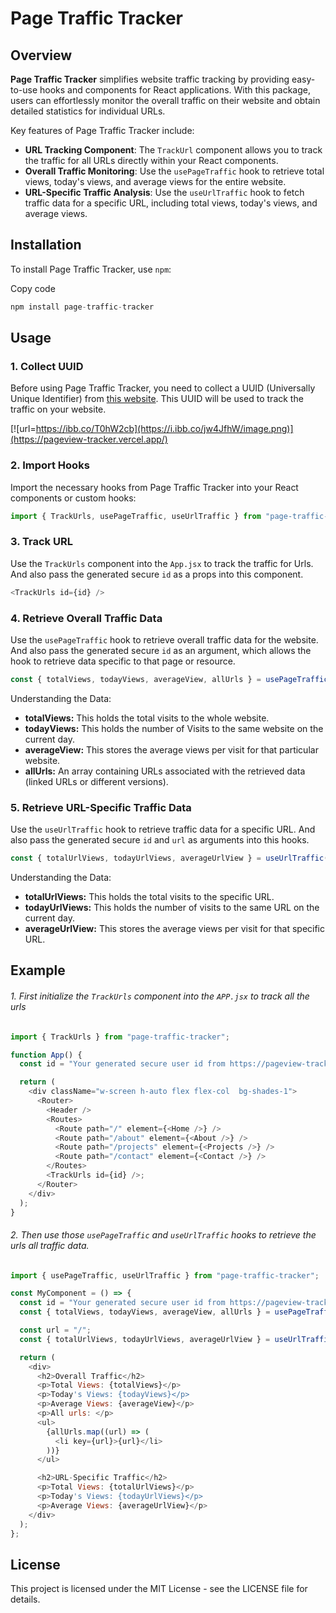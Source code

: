 # Page Traffic Tracker

## Overview

**Page Traffic Tracker** simplifies website traffic tracking by providing easy-to-use hooks and components for React applications. With this package, users can effortlessly monitor the overall traffic on their website and obtain detailed statistics for individual URLs.

Key features of Page Traffic Tracker include:

- **URL Tracking Component**: The `TrackUrl` component allows you to track the traffic for all URLs directly within your React components.
- **Overall Traffic Monitoring**: Use the `usePageTraffic` hook to retrieve total views, today's views, and average views for the entire website.
- **URL-Specific Traffic Analysis**: Use the `useUrlTraffic` hook to fetch traffic data for a specific URL, including total views, today's views, and average views.

## Installation

To install Page Traffic Tracker, use `npm`:

Copy code

```javascript
npm install page-traffic-tracker
```

## Usage

### 1. Collect UUID

Before using Page Traffic Tracker, you need to collect a UUID (Universally Unique Identifier) from [this website](https://pageview-tracker.vercel.app/). This UUID will be used to track the traffic on your website.

[![url=https://ibb.co/T0hW2cb](https://i.ibb.co/jw4JfhW/image.png)](https://pageview-tracker.vercel.app/)

### 2. Import Hooks

Import the necessary hooks from Page Traffic Tracker into your React components or custom hooks:

```javascript
import { TrackUrls, usePageTraffic, useUrlTraffic } from "page-traffic-tracker";
```

### 3. Track URL

Use the `TrackUrls` component into the `App.jsx` to track the traffic for Urls. And also pass the generated secure `id` as a props into this component.

```javascript
<TrackUrls id={id} />
```

### 4. Retrieve Overall Traffic Data

Use the `usePageTraffic` hook to retrieve overall traffic data for the website. And also pass the generated secure `id` as an argument, which allows the hook to retrieve data specific to that page or resource.

```javascript
const { totalViews, todayViews, averageView, allUrls } = usePageTraffic(id);
```

Understanding the Data:

- **totalViews:** This holds the total visits to the whole website.
- **todayViews:** This holds the number of Visits to the same website on the current day.
- **averageView:** This stores the average views per visit for that particular website.
- **allUrls:** An array containing URLs associated with the retrieved data (linked URLs or different versions).

### 5. Retrieve URL-Specific Traffic Data

Use the `useUrlTraffic` hook to retrieve traffic data for a specific URL. And also pass the generated secure `id` and `url` as arguments into this hooks.

```javascript
const { totalUrlViews, todayUrlViews, averageUrlView } = useUrlTraffic(id, url);
```
Understanding the Data:

- **totalUrlViews:** This holds the total visits to the specific URL.
- **todayUrlViews:** This holds the number of visits to the same URL on the current day.
- **averageUrlView:** This stores the average views per visit for that specific URL.

## Example

###### 1. First initialize the `TrackUrls` component into the `APP.jsx` to track all the urls

```javascript
import { TrackUrls } from "page-traffic-tracker";

function App() {
  const id = "Your generated secure user id from https://pageview-tracker.vercel.app/";

  return (
    <div className="w-screen h-auto flex flex-col  bg-shades-1">
      <Router>
        <Header />
        <Routes>
          <Route path="/" element={<Home />} />
          <Route path="/about" element={<About />} />
          <Route path="/projects" element={<Projects />} />
          <Route path="/contact" element={<Contact />} />
        </Routes>
        <TrackUrls id={id} />;
      </Router>
    </div>
  );
}
```

###### 2. Then use those `usePageTraffic` and `useUrlTraffic` hooks to retrieve the urls all traffic data.

```javascript
import { usePageTraffic, useUrlTraffic } from "page-traffic-tracker";

const MyComponent = () => {
  const id = "Your generated secure user id from https://pageview-tracker.vercel.app/";
  const { totalViews, todayViews, averageView, allUrls } = usePageTraffic( id );

  const url = "/";
  const { totalUrlViews, todayUrlViews, averageUrlView } = useUrlTraffic( id, url );

  return (
    <div>
      <h2>Overall Traffic</h2>
      <p>Total Views: {totalViews}</p>
      <p>Today's Views: {todayViews}</p>
      <p>Average Views: {averageView}</p>
      <p>All urls: </p>
      <ul>
        {allUrls.map((url) => (
          <li key={url}>{url}</li>
        ))}
      </ul>

      <h2>URL-Specific Traffic</h2>
      <p>Total Views: {totalUrlViews}</p>
      <p>Today's Views: {todayUrlViews}</p>
      <p>Average Views: {averageUrlView}</p>
    </div>
  );
};
```

## License

This project is licensed under the MIT License - see the LICENSE file for details.
